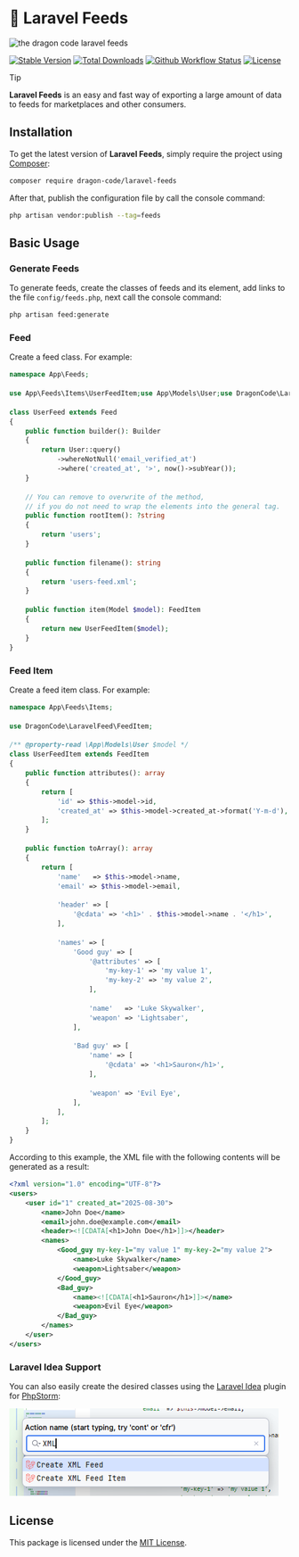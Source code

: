 # 📃 Laravel Feeds

![the dragon code laravel feeds](https://preview.dragon-code.pro/the-dragon-code/deploy-operations.svg?brand=laravel&mode=dark)

[![Stable Version][badge_stable]][link_packagist]
[![Total Downloads][badge_downloads]][link_packagist]
[![Github Workflow Status][badge_build]][link_build]
[![License][badge_license]][link_license]

> [!TIP]
>
> **Laravel Feeds** is an easy and fast way of exporting a large amount of data to feeds for marketplaces and other
> consumers.

## Installation

To get the latest version of **Laravel Feeds**, simply require the project
using [Composer](https://getcomposer.org):

```Bash
composer require dragon-code/laravel-feeds
```

After that, publish the configuration file by call the console command:

```bash
php artisan vendor:publish --tag=feeds
```

## Basic Usage

### Generate Feeds

To generate feeds, create the classes of feeds and its element, add links to the file `config/feeds.php`, next call the
console command:

```bash
php artisan feed:generate
```

### Feed

Create a feed class. For example:

```php
namespace App\Feeds;

use App\Feeds\Items\UserFeedItem;use App\Models\User;use DragonCode\LaravelFeed\Feed;use DragonCode\LaravelFeed\FeedItem;use Illuminate\Database\Eloquent\Builder;use Illuminate\Database\Eloquent\Model;

class UserFeed extends Feed
{
    public function builder(): Builder
    {
        return User::query()
            ->whereNotNull('email_verified_at')
            ->where('created_at', '>', now()->subYear());
    }

    // You can remove to overwrite of the method,
    // if you do not need to wrap the elements into the general tag.
    public function rootItem(): ?string
    {
        return 'users';
    }

    public function filename(): string
    {
        return 'users-feed.xml';
    }

    public function item(Model $model): FeedItem
    {
        return new UserFeedItem($model);
    }
}
```

### Feed Item

Create a feed item class. For example:

```php
namespace App\Feeds\Items;

use DragonCode\LaravelFeed\FeedItem;

/** @property-read \App\Models\User $model */
class UserFeedItem extends FeedItem
{
    public function attributes(): array
    {
        return [
            'id' => $this->model->id,
            'created_at' => $this->model->created_at->format('Y-m-d'),
        ];
    }

    public function toArray(): array
    {
        return [
            'name'   => $this->model->name,
            'email' => $this->model->email,

            'header' => [
                '@cdata' => '<h1>' . $this->model->name . '</h1>',
            ],

            'names' => [
                'Good guy' => [
                    '@attributes' => [
                        'my-key-1' => 'my value 1',
                        'my-key-2' => 'my value 2',
                    ],

                    'name'   => 'Luke Skywalker',
                    'weapon' => 'Lightsaber',
                ],

                'Bad guy' => [
                    'name' => [
                        '@cdata' => '<h1>Sauron</h1>',
                    ],

                    'weapon' => 'Evil Eye',
                ],
            ],
        ];
    }
}
```

According to this example, the XML file with the following contents will be generated as a result:

```xml
<?xml version="1.0" encoding="UTF-8"?>
<users>
    <user id="1" created_at="2025-08-30">
        <name>John Doe</name>
        <email>john.doe@example.com</email>
        <header><![CDATA[<h1>John Doe</h1>]]></header>
        <names>
            <Good_guy my-key-1="my value 1" my-key-2="my value 2">
                <name>Luke Skywalker</name>
                <weapon>Lightsaber</weapon>
            </Good_guy>
            <Bad_guy>
                <name><![CDATA[<h1>Sauron</h1>]]></name>
                <weapon>Evil Eye</weapon>
            </Bad_guy>
        </names>
    </user>
</users>
```

### Laravel Idea Support

You can also easily create the desired classes using the [Laravel Idea](http://laravel-idea.com) plugin
for [PhpStorm](https://www.jetbrains.com/phpstorm/):

![](.github/images/idea.png)

## License

This package is licensed under the [MIT License](LICENSE).


[badge_build]:          https://img.shields.io/github/actions/workflow/status/TheDragonCode/laravel-feeds/tests.yml?style=flat-square

[badge_downloads]:      https://img.shields.io/packagist/dt/dragon-code/laravel-feeds.svg?style=flat-square

[badge_license]:        https://img.shields.io/packagist/l/dragon-code/laravel-feeds.svg?style=flat-square

[badge_stable]:         https://img.shields.io/github/v/release/TheDragonCode/laravel-feeds?label=packagist&style=flat-square

[link_build]:           https://github.com/TheDragonCode/laravel-feeds/actions

[link_license]:         LICENSE

[link_packagist]:       https://packagist.org/packages/dragon-code/laravel-feeds

[link_website]:         https://deploy-operations.dragon-code.pro
